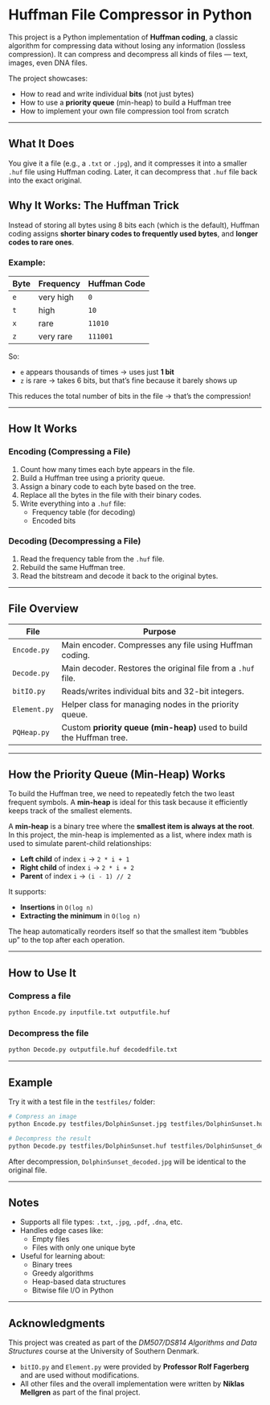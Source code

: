 # Huffman File Compressor in Python

This project is a Python implementation of **Huffman coding**, a classic algorithm for compressing data without losing any information (lossless compression). It can compress and decompress all kinds of files — text, images, even DNA files.

The project showcases:
- How to read and write individual **bits** (not just bytes)
- How to use a **priority queue** (min-heap) to build a Huffman tree
- How to implement your own file compression tool from scratch

---

## What It Does

You give it a file (e.g., a `.txt` or `.jpg`), and it compresses it into a smaller `.huf` file using Huffman coding. Later, it can decompress that `.huf` file back into the exact original.

## Why It Works: The Huffman Trick

Instead of storing all bytes using 8 bits each (which is the default), Huffman coding assigns **shorter binary codes to frequently used bytes**, and **longer codes to rare ones**.

### Example:

| Byte | Frequency | Huffman Code |
|------|-----------|--------------|
| `e`  | very high | `0`          |
| `t`  | high      | `10`         |
| `x`  | rare      | `11010`      |
| `z`  | very rare | `111001`     |

So:
- `e` appears thousands of times → uses just **1 bit**
- `z` is rare → takes 6 bits, but that’s fine because it barely shows up

This reduces the total number of bits in the file → that’s the compression!

---

## How It Works

### Encoding (Compressing a File)
1. Count how many times each byte appears in the file.
2. Build a Huffman tree using a priority queue.
3. Assign a binary code to each byte based on the tree.
4. Replace all the bytes in the file with their binary codes.
5. Write everything into a `.huf` file:
   - Frequency table (for decoding)
   - Encoded bits

### Decoding (Decompressing a File)
1. Read the frequency table from the `.huf` file.
2. Rebuild the same Huffman tree.
3. Read the bitstream and decode it back to the original bytes.

---

## File Overview

| File           | Purpose |
|----------------|---------|
| `Encode.py`    | Main encoder. Compresses any file using Huffman coding. |
| `Decode.py`    | Main decoder. Restores the original file from a `.huf` file. |
| `bitIO.py`     | Reads/writes individual bits and 32-bit integers. |
| `Element.py`   | Helper class for managing nodes in the priority queue. |
| `PQHeap.py`    | Custom **priority queue (min-heap)** used to build the Huffman tree. |

---

## How the Priority Queue (Min-Heap) Works

To build the Huffman tree, we need to repeatedly fetch the two least frequent symbols. A **min-heap** is ideal for this task because it efficiently keeps track of the smallest elements.

A **min-heap** is a binary tree where the **smallest item is always at the root**.  
In this project, the min-heap is implemented as a list, where index math is used to simulate parent-child relationships:

- **Left child** of index `i` → `2 * i + 1`  
- **Right child** of index `i` → `2 * i + 2`  
- **Parent** of index `i` → `(i - 1) // 2`

It supports:
- **Insertions** in `O(log n)`
- **Extracting the minimum** in `O(log n)`

The heap automatically reorders itself so that the smallest item “bubbles up” to the top after each operation.

---

## How to Use It

### Compress a file
```bash
python Encode.py inputfile.txt outputfile.huf
```

### Decompress the file
```bash
python Decode.py outputfile.huf decodedfile.txt
```

---

## Example

Try it with a test file in the `testfiles/` folder:

```bash
# Compress an image
python Encode.py testfiles/DolphinSunset.jpg testfiles/DolphinSunset.huf

# Decompress the result
python Decode.py testfiles/DolphinSunset.huf testfiles/DolphinSunset_decoded.jpg
```

After decompression, `DolphinSunset_decoded.jpg` will be identical to the original file.

---

## Notes

- Supports all file types: `.txt`, `.jpg`, `.pdf`, `.dna`, etc.
- Handles edge cases like:
  - Empty files
  - Files with only one unique byte
- Useful for learning about:
  - Binary trees
  - Greedy algorithms
  - Heap-based data structures
  - Bitwise file I/O in Python

---

## Acknowledgments

This project was created as part of the *DM507/DS814 Algorithms and Data Structures* course at the University of Southern Denmark.

- `bitIO.py` and `Element.py` were provided by **Professor Rolf Fagerberg** and are used without modifications.
- All other files and the overall implementation were written by **Niklas Mellgren** as part of the final project.
